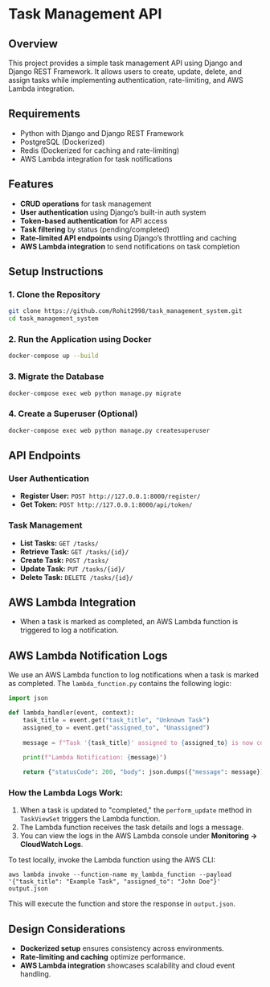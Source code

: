 # Task Management API

## Overview
This project provides a simple task management API using Django and Django REST Framework. It allows users to create, update, delete, and assign tasks while implementing authentication, rate-limiting, and AWS Lambda integration.

## Requirements
- Python with Django and Django REST Framework
- PostgreSQL (Dockerized)
- Redis (Dockerized for caching and rate-limiting)
- AWS Lambda integration for task notifications

## Features
- **CRUD operations** for task management
- **User authentication** using Django’s built-in auth system
- **Token-based authentication** for API access
- **Task filtering** by status (pending/completed)
- **Rate-limited API endpoints** using Django’s throttling and caching
- **AWS Lambda integration** to send notifications on task completion

## Setup Instructions

### 1. Clone the Repository
```sh
git clone https://github.com/Rohit2998/task_management_system.git
cd task_management_system
```

### 2. Run the Application using Docker
```sh
docker-compose up --build
```

### 3. Migrate the Database
```sh
docker-compose exec web python manage.py migrate
```

### 4. Create a Superuser (Optional)
```sh
docker-compose exec web python manage.py createsuperuser
```

## API Endpoints
### User Authentication
- **Register User:** `POST http://127.0.0.1:8000/register/`
- **Get Token:** `POST http://127.0.0.1:8000/api/token/`

### Task Management
- **List Tasks:** `GET /tasks/`
- **Retrieve Task:** `GET /tasks/{id}/`
- **Create Task:** `POST /tasks/`
- **Update Task:** `PUT /tasks/{id}/`
- **Delete Task:** `DELETE /tasks/{id}/`

## AWS Lambda Integration
- When a task is marked as completed, an AWS Lambda function is triggered to log a notification.


## AWS Lambda Notification Logs

We use an AWS Lambda function to log notifications when a task is marked as completed. The `lambda_function.py` contains the following logic:

```python
import json

def lambda_handler(event, context):
    task_title = event.get("task_title", "Unknown Task")
    assigned_to = event.get("assigned_to", "Unassigned")
    
    message = f"Task '{task_title}' assigned to {assigned_to} is now completed."
    
    print(f"Lambda Notification: {message}")

    return {"statusCode": 200, "body": json.dumps({"message": message})}
```

### How the Lambda Logs Work:
1. When a task is updated to "completed," the `perform_update` method in `TaskViewSet` triggers the Lambda function.
2. The Lambda function receives the task details and logs a message.
3. You can view the logs in the AWS Lambda console under **Monitoring → CloudWatch Logs**.

To test locally, invoke the Lambda function using the AWS CLI:
```
aws lambda invoke --function-name my_lambda_function --payload '{"task_title": "Example Task", "assigned_to": "John Doe"}' output.json
```

This will execute the function and store the response in `output.json`.


## Design Considerations
- **Dockerized setup** ensures consistency across environments.
- **Rate-limiting and caching** optimize performance.
- **AWS Lambda integration** showcases scalability and cloud event handling.



